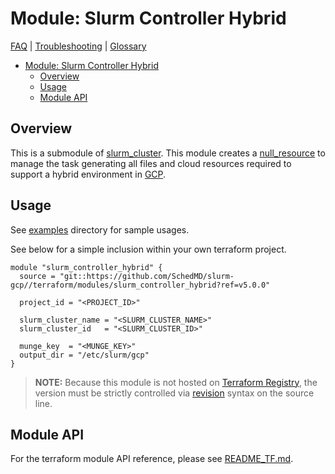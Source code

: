 # Module: Slurm Controller Hybrid

[FAQ](../../../docs/faq.md) |
[Troubleshooting](../../../docs/troubleshooting.md) |
[Glossary](../../../docs/glossary.md)

<!-- mdformat-toc start --slug=github --no-anchors --maxlevel=6 --minlevel=1 -->

- [Module: Slurm Controller Hybrid](#module-slurm-controller-hybrid)
  - [Overview](#overview)
  - [Usage](#usage)
  - [Module API](#module-api)

<!-- mdformat-toc end -->

## Overview

This is a submodule of [slurm_cluster](../slurm_cluster/). This module creates a
[null_resource](https://registry.terraform.io/providers/hashicorp/null/latest/docs/resources/resource)
to manage the task generating all files and cloud resources required to support
a hybrid environment in [GCP](../../../docs/glossary.md#gcp).

## Usage

See [examples](../../examples/slurm_controller_hybrid/) directory for sample
usages.

See below for a simple inclusion within your own terraform project.

```hcl
module "slurm_controller_hybrid" {
  source = "git::https://github.com/SchedMD/slurm-gcp//terraform/modules/slurm_controller_hybrid?ref=v5.0.0"

  project_id = "<PROJECT_ID>"

  slurm_cluster_name = "<SLURM_CLUSTER_NAME>"
  slurm_cluster_id   = "<SLURM_CLUSTER_ID>"

  munge_key  = "<MUNGE_KEY>"
  output_dir = "/etc/slurm/gcp"
}
```

> **NOTE:** Because this module is not hosted on
> [Terraform Registry](../../../docs/glossary.md#terraform-registry), the
> version must be strictly controlled via
> [revision](https://www.terraform.io/language/modules/sources#selecting-a-revision)
> syntax on the source line.

## Module API

For the terraform module API reference, please see
[README_TF.md](./README_TF.md).
